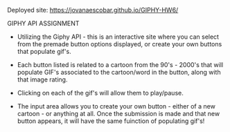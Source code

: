 Deployed site: https://jovanaescobar.github.io/GIPHY-HW6/

GIPHY API ASSIGNMENT

- Utilizing the Giphy API - this is an interactive site where you can select from the premade button options displayed, or create your own buttons that populate gif's.

- Each button listed is related to a cartoon from the 90's - 2000's that will populate GIF's associated to the cartoon/word in the button, along with that image rating.

 - Clicking on each of the gif's will allow them to play/pause.

- The input area allows you to create your own button - either of a new cartoon - or anything at all. Once the submission is made and that new button appears, it will have the same fuinction of populating gif's!



